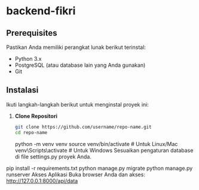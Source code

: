 # backend-fikri

## Prerequisites

Pastikan Anda memiliki perangkat lunak berikut terinstal:

- Python 3.x
- PostgreSQL (atau database lain yang Anda gunakan)
- Git

## Instalasi

Ikuti langkah-langkah berikut untuk menginstal proyek ini:

1. **Clone Repositori**
   ```bash
   git clone https://github.com/username/repo-name.git
   cd repo-name
   ```
   python -m venv venv
   source venv/bin/activate # Untuk Linux/Mac
   venv\Scripts\activate # Untuk Windows
   Sesuaikan pengaturan database di file settings.py proyek Anda.

pip install -r requirements.txt
python manage.py migrate
python manage.py runserver
Akses Aplikasi Buka browser Anda dan akses: http://127.0.0.1:8000/api/data
